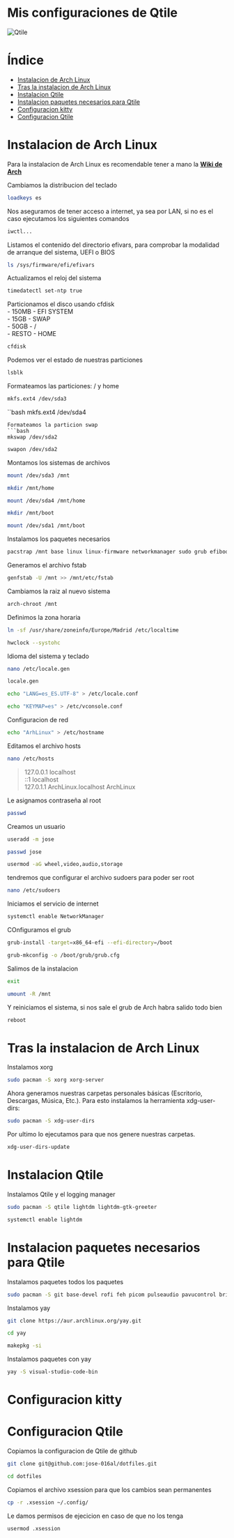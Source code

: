 # Mis configuraciones de Qtile

![Qtile](.screenshots/qtile.png)

# Índice

- [Instalacion de Arch Linux](#instalacion-de-arch-linux)
- [Tras la instalacion de Arch Linux](#tras-la-instalacion-de-arch-Linux)
- [Instalacion Qtile](#instalacion-qtile)
- [Instalacion paquetes necesarios para Qtile](#instalacion-paquetes-necesarios-para-qtile)
- [Configuracion kitty](#configuracion-kitty)
- [Configuracion Qtile](#configuracion-qtile)


# Instalacion de Arch Linux

Para la instalacion de Arch Linux es recomendable tener a mano la **[Wiki de Arch](https://wiki.archlinux.org/title/Installation_guide_(Espa%C3%B1ol))**

Cambiamos la distribucion del teclado 
```bash
loadkeys es
```
Nos aseguramos de tener acceso a internet, ya sea por LAN, si no es el caso ejecutamos los siguientes comandos
```bash
iwctl...
```
Listamos el contenido del directorio efivars, para comprobar la modalidad de arranque del sistema, UEFI o BIOS
```bash
ls /sys/firmware/efi/efivars
```
Actualizamos el reloj del sistema
```bash
timedatectl set-ntp true
```
Particionamos el disco usando cfdisk  
    - 150MB - EFI SYSTEM  
    - 15GB - SWAP  
    - 50GB - /  
    - RESTO - HOME  
```bash
cfdisk
```
Podemos ver el estado de nuestras particiones
```bash
lsblk
```
Formateamos las particiones: / y home
```bash
mkfs.ext4 /dev/sda3
```
``bash
mkfs.ext4 /dev/sda4
```
Formateamos la particion swap
```bash
mkswap /dev/sda2
```
```bash
swapon /dev/sda2
```
Montamos los sistemas de archivos
```bash
mount /dev/sda3 /mnt
```
```bash
mkdir /mnt/home
```
```bash
mount /dev/sda4 /mnt/home
```
```bash
mkdir /mnt/boot
```
```bash
mount /dev/sda1 /mnt/boot
```
Instalamos los paquetes necesarios
```bash
pacstrap /mnt base linux linux-firmware networkmanager sudo grub efibootmgr nano kitty firefox
```
Generamos el archivo fstab
```bash
genfstab -U /mnt >> /mnt/etc/fstab
```
Cambiamos la raiz al nuevo sistema
```bash
arch-chroot /mnt
```
Definimos la zona horaria
```bash
ln -sf /usr/share/zoneinfo/Europe/Madrid /etc/localtime
```
```bash
hwclock --systohc
```
Idioma del sistema y teclado
```bash
nano /etc/locale.gen
```
```bash
locale.gen
```
```bash
echo "LANG=es_ES.UTF-8" > /etc/locale.conf
```
```bash
echo "KEYMAP=es" > /etc/vconsole.conf
```
Configuracion de red
```bash
echo "ArhLinux" > /etc/hostname
```
Editamos el archivo hosts
```bash
nano /etc/hosts
```
> 127.0.0.1	localhost  
> ::1		    localhost  
> 127.0.1.1	ArchLinux.localhost	ArchLinux    

Le asignamos contraseña al root
```bash
passwd
```
Creamos un usuario
```bash
useradd -m jose
```
```bash
passwd jose
```
```bash
usermod -aG wheel,video,audio,storage
```
tendremos que configurar el archivo sudoers para poder ser root
```bash
nano /etc/sudoers
```
Iniciamos el servicio de internet
```bash
systemctl enable NetworkManager
```
COnfiguramos el grub
```bash
grub-install -target=x86_64-efi --efi-directory=/boot
```
```bash
grub-mkconfig -o /boot/grub/grub.cfg
```
Salimos de la instalacion
```bash
exit
```
```bash
umount -R /mnt
```
Y reiniciamos el sistema, si nos sale el grub de Arch habra salido todo bien
```bash
reboot
```

# Tras la instalacion de Arch Linux

Instalamos xorg
```bash
sudo pacman -S xorg xorg-server
```
Ahora generamos nuestras carpetas personales básicas (Escritorio, Descargas, Música, Etc.).
Para esto instalamos la herramienta xdg-user-dirs:
```bash
sudo pacman -S xdg-user-dirs
```
Por ultimo lo ejecutamos para que nos genere nuestras carpetas.
```bash
xdg-user-dirs-update
```

# Instalacion Qtile

Instalamos Qtile y el logging manager
```bash
sudo pacman -S qtile lightdm lightdm-gtk-greeter
```
```bash
systemctl enable lightdm
```

# Instalacion paquetes necesarios para Qtile

Instalamos paquetes todos los paquetes 
```bash
sudo pacman -S git base-devel rofi feh picom pulseaudio pavucontrol bridghtnessctl xorg-xinit
```
Instalamos yay
```bash 
git clone https://aur.archlinux.org/yay.git
```
```bash
cd yay
```
```bash
makepkg -si
```
Instalamos paquetes con yay
```bash
yay -S visual-studio-code-bin 
```

# Configuracion kitty

# Configuracion Qtile

Copiamos la configuracion de Qtile de github
```bash
git clone git@github.com:jose-016al/dotfiles.git
```
```bash
cd dotfiles
```
Copiamos el archivo xsession para que los cambios sean permanentes
```bash
cp -r .xsession ~/.config/
```
Le damos permisos de ejecicion en caso de que no los tenga
```bash
usermod .xsession 
```

```bash

```

```bash

```